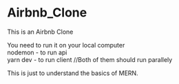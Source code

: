 # Airbnb_Clone
This is an Airbnb Clone

You need to run it on your local computer <br/>
nodemon - to run api <br/>
yarn dev - to run client //Both of them should run parallely <br/>

This is just to understand the basics of MERN.
